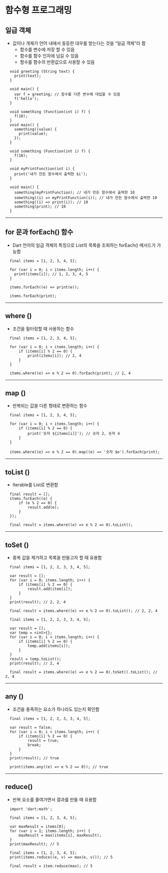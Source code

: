# 함수형 프로그래밍

## 일급 객체
  - 값이나 개체가 언어 내에서 동등한 대우를 받는다는 것을 “일급 객체”라 함
    - 함수를 변수에 저장 할 수 있음
    - 함수를 함수 인자에 넘길 수 있음
    - 함수를 함수의 반환값으로 사용할 수 있음
  ```
    void greeting (String text) {
      print(text);
    }

    void main() {
      var f = greeting; // 함수를 다른 변수에 대입할 수 있음
      f('hello');
    }
  ```
  ```
    void something (Function(int i) f) {
      f(10);
    }
    void main() {
      something((value) {
        print(value);
      });
    }
  ```
  ```
    void something (Function(int i) f) {
      f(10);
    }

    void myPrintFunction(int i) {
      print('내가 만든 함수에서 출력한 $i');
    }

    void main() {
      something(myPrintFunction); // 내가 만든 함수에서 출력한 10
      something((i) => myPrintFunction(i)); // 내가 만든 함수에서 출력한 10
      something((i) => print(i)); // 10
      something(print); // 10
    }
  ```
***
## for 문과 forEach() 함수
  - Dart 언어의 일급 객체의 특징으로 List의 목록을 조회하는 forEach() 메서드가 가능함
  ```
    final items = [1, 2, 3, 4, 5];

    for (var i = 0; i < items.length; i++) {
      print(items[i]); // 1, 2, 3, 4, 5
    }
  ```
  ```
    items.forEach((e) => print(e));
  ```
  ```
    items.forEach(print);
  ```
***
## where ()
  - 조건을 필터링할 때 사용하는 함수
  ```
    final items = [1, 2, 3, 4, 5];

    for (var i = 0; i < items.length; i++) {
        if (items[i] % 2 == 0) {
            print(items[i]); // 2, 4
        }
    }
  ```
  ```
    items.where((e) => e % 2 == 0).forEach(print); // 2, 4
  ```
***
## map ()
  - 반복되는 값을 다른 형태로 변환하는 함수
  ```
    final items = [1, 2, 3, 4, 5];

    for (var i = 0; i < items.length; i++) {
        if (items[i] % 2 == 0) {
            print('숫자 ${items[i]}'); // 숫자 2, 숫자 4
        }
    }
  ```
  ```
    items.where((e) => e % 2 == 0).map((e) => '숫자 $e').forEach(print);
  ```
***
## toList ()
  - Iterable<T>를 List<T>로 변환함
  ```
    final result = [];
    items.forEach((e) {
        if (e % 2 == 0) {
            result.add(e);
        }
    });
  ```
  ```
    final result = items.where((e) => e % 2 == 0).toList();
  ```
***
## toSet ()
  - 중복 값을 제거하고 목록을 만들고자 할 때 유용함
  ```
    final items = [1, 2, 2, 3, 3, 4, 5];

    var result = [];
    for (var i = 0; items.length; i++) {
        if (items[i] % 2 == 0) {
            result.add(item[i]);
        }
    }
    print(result); // 2, 2, 4
  ```
  ```
    final result = items.where((e) => e % 2 == 0).toList(); // 2, 2, 4
  ```
  ```
    final items = [1, 2, 2, 3, 3, 4, 5];

    var result = [];
    var temp = <int>{};
    for (var i = 0; i < items.length; i++) {
        if (items[i] % 2 == 0) {
            temp.add(items[i]);
        }
    }
    result = temp.toList();
    print(result); // 2, 4
  ```
  ```
    final result = items.where((e) => e % 2 == 0).toSet().toList(); // 2, 4
  ```
***
## any ()
  - 조건을 충족하는 요소가 하나라도 있는지 확인함
  ```
    final items = [1, 2, 2, 3, 3, 4, 5];

    var result = false;
    for (var i = 0; i < items.length; i++) {
        if (items[i] % 2 == 0) {
            result = true;
            break;
        }
    }
    print(result); // true
  ```
  ```
    print(items.any((e) => e % 2 == 0)); // true
  ```
***
## reduce()
  - 반복 요소를 줄여가면서 결과를 만들 때 유용함
  ```
    import 'dart:math';
  ```
  ```
    final items = [1, 2, 3, 4, 5];

    var maxResult = items[0];
    for (var i = 1; items.length; i++) {
        maxResult = max(items[i], maxResult);
    }
    print(maxResult); // 5
  ```
  ```
    final items = [1, 2, 3, 4, 5];
    print(items.reduce((e, v) => max(e, v))); // 5
  ```
  ```
    final result = item.reduce(max); // 5
  ```
